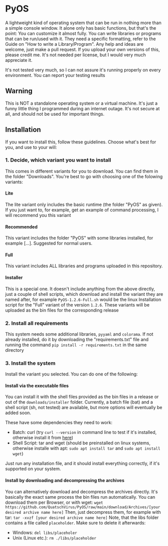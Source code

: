 # PyOS

A lightweight kind of operating system that can be run in nothing more than a simple console window. It alone only has basic functions, but that's the point: You can customize it almost fully. You can write libraries or programs that can be run/used with it. They need a specific formatting, refer to the Guide on "How to write a Library/Program". Any help and ideas are welcome, just make a pull request. If you upload your own versions of this, please credit me. It's not needed per license, but I would very much appreciate it.

It's not tested very much, so I can not assure it's running properly on every environment. You can report your testing results

## Warning
This is NOT a standalone operating system or a virtual machine. It's just a funny little thing I programmed during an internet outage. It's not secure at all, and should not be used for important things.

## Installation
If you want to install this, follow these guidelines. Choose what's best for you, and use to your will:

### 1. Decide, which variant you want to install
This comes in different variants for you to download. You can find them in the folder "Downloads". You're best to go with choosing one of the folowing variants:

#### Lite
The lite variant only includes the basic runtime (the folder "PyOS" as given). If you just want to, for example, get an example of command processing, I will recommend you this variant

#### Recommended
This variant includes the folder "PyOS" with some libraries installed, for example [...]. Suggested for normal users.

#### Full
This variant includes ALL libraries and programs uploaded in this repository.

#### Installer
This is a special one. It doesn't include anything from the above directly, just a couple of shell scripts, which download and install the variant they are named after, for example `PyOS-1.2.6-Full.sh` would be the linux Installation script for the "Full" variant of the version `1.2.6`. These variants will be uploaded as the bin files for the corresponding release

### 2. Install all requirements
This system needs some additional libraries, `pyyaml` and `colorama`. If not already installed, do it by downloading the "requirements.txt" file and running the command `pip install -r requirements.txt` in the same directory

### 3. Install the system
Install the variant you selected. You can do one of the following:

#### Install via the executable files
You can install it with the shell files provided as the bin files in a release or out of the `downloads/installer` folder.
Currently, a batch file (bat) and a shell script (sh, not tested) are available, but more options will eventually be added soon.

These have some dependencies they need to work:
- Batch: curl (try `curl --version` in command line to test if it's installed, otherwise install it from [here](https://curl.se/windows/))
- Shell Script: tar and wget (should be preinstalled on linux systems, otherwise installe with apt: `sudo apt install tar` and `sudo apt install wget`)

Just run any installation file, and it should install everything correctly, if it's supported on your system.

#### Install by downloading and decompressing the archives
You can alternatively download and decompress the archives directly. It's basically the exact same process the bin files run automatically.
You can download them per Browser, or with wget: `wget https://github.com/QuatschVirus/PyOS/raw/main/download/Archives/[your desired archive name here]`
Then, just decompress them, for example with tar: `tar -xvzf [your desired archive name here]`
Note, that the libs folder contains a file called `placeholder`. Make sure to delete it afterwards:
- Windows: `del libs/placeholer`
- Unix (Linux etc.): `rm ./libs/placeholder`
